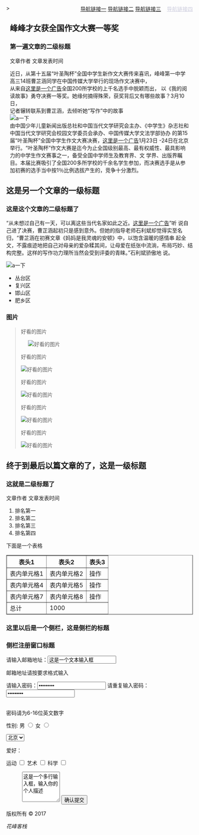 <html>
<head style="width:500px;height:300px;border:2px solid black;padding:0;color:black;">
  <title>第一个网页</title>
  <meta charset="utf-8">>
  <link>
  <div id="navigation">
    <a href="#">导航链接一</a>
    <a href="#">导航链接二</a>
    <a href="#">导航链接三</a>
    <a style="color:#ccd" href="#">导航链接四</a> 
   </div>
  <style type="text/css">
    #navigation{
     float:right;
    }
    .first{
      border:2px  solid  black;
      padding:0px;
      margin:10px;
    }
   
  </style>
</head>
<body>
  <div class="first">
    <h2>峰峰才女获全国作文大赛一等奖</h2>
    <h3>第一遍文章的二级标题</h3>
    <p>文章作者 文章发表时间</p>
    <p> 近日，从第十五届“叶圣陶杯”全国中学生新作文大赛传来喜讯，峰峰第一中学高三14班曹芷涵同学在中国传媒大学举行的现场作文决赛中，<br>
    从来自<a href="http://ife.baidu.com" title="百度前端技术学院">这里是一个广告</a>全国200所学校的上千名选手中脱颖而出，
    以《我的阅读故事》勇夺决赛一等奖。她缘何摘得殊荣，获奖背后又有哪些故事？3月10日，  <br>
    记者辗转联系到曹芷涵，去倾听她“写作”中的故事<br>
    <img src="http://cms-bucket.nosdn.127.net/catchpic/c/cc/cccfa72ebe4dbfa274f3f0daf7d51af4.jpg?imageView&thumbnail=550x0" title="a一下"><br>
    由中国少年儿童新闻出版总社和中国当代文学研究会主办、《中学生》杂志社和中国当代文学研究会校园文学委员会承办、中国传媒大学文法学部协办
    的第15届“叶圣陶杯”全国中学生作文大赛决赛，<a href="http://ife.baidu.com" target="_blank" title="百度前端技术学院">这里是一个广告</a>1月23日
    -24日在北京举行。“叶圣陶杯”作文大赛是迄今为止全国级别最高、最有权威性、最具影响力的中学生作文赛事之一，备受全国中学师生及教育界、文
    学界、出版界瞩目。本届比赛吸引了全国200多所学校的千余名学生参加，而决赛选手是从参加初赛的选手当中按1％比例选拔产生的，竞争十分激烈。<br>
    </p>
  </div>
  <div>
    <h2>这是另一个文章的一级标题</h2>
    <h3>这是这个文章的二级标题了</h3>
    <p>“从未想过自己有一天，可以离这些当代名家如此之近。<a href="http://ife.baidu.com" title="百度前端技术学院">这里是一个广告</a>”听
    说自己进了决赛，曹芷涵起初只是感到意外。但她的指导老师石利斌却觉得实至名归，“曹芷涵在初赛文章《妈妈是我灵魂的安顿》中，以饱含温暖的感情串
    起全文，不露痕迹地把自己对母亲的爱杂糅其间，让母爱在纸张中流淌，布局巧妙、结构完整。这样的写作功力理所当然会受到评委的青睐。”石利斌骄傲地
    说。</p>
    <img src="http://cms-bucket.nosdn.127.net/catchpic/e/ec/ec5723dbde39edcb9c5efb698da4c5f1.jpg?imageView&thumbnail=550x0" title="a一下"><br>
    <ul>
      <li>丛台区</li>
      <li>复兴区</li>
      <li>邯山区</li>
      <li>肥乡区</li>
    </ul>
    <h3>图片</h3>
    <blockquote>
      <p>好看的图片</p>
      <img src="http://cms-bucket.nosdn.127.net/284eaeed0fed4330816518224168d69620170313081651.png？imageView&thumbnail=550x0"alt="好看的图片" title="这是一个植树的节日">
      <p>好看的图片</p>
      <img src="http://cms-bucket.nosdn.127.net/284eaeed0fed4330816518224168d69620170313081651.png?imageView&thumbnail=550x0"alt="好看的图片" title="这是一个植树的节日">
      <p>好看的图片</p>
      <img src="http://cms-bucket.nosdn.127.net/284eaeed0fed4330816518224168d69620170313081651.png?imageView&thumbnail=550x0"alt="好看的图片" title="这是一个植树的节日">
      <p>好看的图片</p>
      <img src="http://cms-bucket.nosdn.127.net/284eaeed0fed4330816518224168d69620170313081651.png?imageView&thumbnail=550x0"alt="好看的图片" title="这是一个植树的节日">
      <p>好看的图片</p>
      <img src="http://cms-bucket.nosdn.127.net/284eaeed0fed4330816518224168d69620170313081651.png?imageView&thumbnail=550x0"alt="好看的图片" title="这是一个植树的节日">
    </blockquote>
  </div>
  <div>
    <h2>终于到最后以篇文章的了，这是一级标题</h2>
    <h3>这就是二级标题了</h3>
    <p>文章作者 文章发表时间</p>
    <ol>
      <li>排名第一</li>
      <li>排名第二</li>
      <li>排名第三</li>
      <li>排名第四</li>
    </ol>
    <p>下面是一个表格</p>
    <table  summary="这只是一个表格的展示" border="1">
        <tbody>
          <tr>
            <th>表头1</th>
            <th>表头2</th>
            <th>表头3</th>
          </tr>
          <tr>
            <td>表内单元格1</td>
            <td>表内单元格2</td>
            <td><a herf="#">操作</a></td>
          </tr>
          <tr>
            <td>表内单元格4</td>
            <td>表内单元格5</td>
            <td><a herf="#">操作</a></td>
          </tr>
          <tr>
            <td>表内单元格7</td>
            <td>表内单元格8</td>
            <td><a herf="#">操作</a></td>
          </tr>
        </tbody>
        <tfoot>
          <tr>
            <td>总计</td>
            <td colspan="2">1000</td>
          </tr>
        </tfoot>
    </table>
  </div>
  <aside>
      <div>
        <h3>这里以后是一个侧栏，这是侧栏的标题</h3>
        <h3>侧栏注册窗口标题</h3>
        <form method="post" action="save.php">
          请输入邮箱地址：<input type="text" name="邮箱" value="这是一个文本输入框"/><br>
        </form>
        <p>邮箱地址请按要求格式输入</p>
        <form method="post" action="save.php">
          请输入密码：<input type="password" name="密码" value="这是一个文本输入框"/> 请重复输入密码：<input type="password" name="密码" value="这是一个文本输入框"/><br><br>
        </form>
        <p>密码请为6-16位英文数字</p>
      </div>
      <div>
        <form action="save.php" method="post" >
           <label>性别:</label>
           <label>男</label>
           <input type="radio" value="1"  name="gender" />
           <label>女</label>
           <input type="radio" value="2"  name="gender" />
        </form>
        <select>
          <option value="北京">北京</option>
          <option value="上海">上海</option>
          <option value="邯郸">邯郸</option>
        </select>
        <form>
            <p>爱好：</p>
            <label for="运动">运动</label>
            <input type="checkbox" name="爱好" id="运动" />
            <label for="艺术">艺术</label>
            <input type="checkbox" name="爱好" id="艺术" />
            <label for="科学">科学</label>
            <input type="checkbox" name="爱好" id="科学" />
        </form>
        <form action="save.php" method="post">
            <textarea cols="10" rows="5">这是一个多行输入框，输入你的个人描述</textarea>
            <input type="submit" value="确认提交">
        </form>
      </div>
   </aside>
   <footer>
      <p>版权所有&nbsp;&copy;&nbsp;2017 </p>
      <address>花峰客栈</address>
    </footer>
 </body>

</html>
